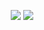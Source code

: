 <p align="center">
  <img src="https://github-readme-stats.vercel.app/api?username=Monkatraz&show_icons=true&theme=dracula">
  <img src="https://github-readme-stats.vercel.app/api/top-langs/?username=Monkatraz&layout=compact&langs_count=10&theme=dracula">
</p>
